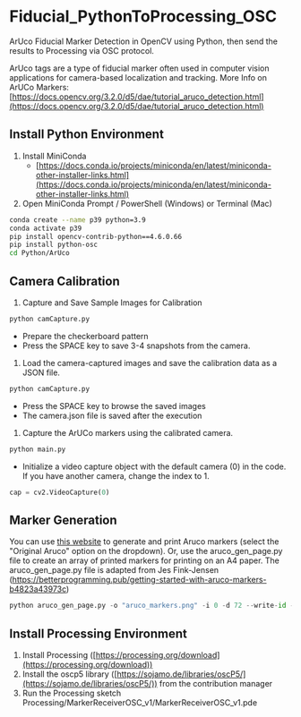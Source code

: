 # Fiducial_PythonToProcessing_OSC
ArUco Fiducial Marker Detection in OpenCV using Python, then send the results to Processing via OSC protocol.

ArUco tags are a type of fiducial marker often used in computer vision applications for camera-based localization and tracking. 
More Info on ArUCo Markers: [https://docs.opencv.org/3.2.0/d5/dae/tutorial_aruco_detection.html](https://docs.opencv.org/3.2.0/d5/dae/tutorial_aruco_detection.html)

## Install Python Environment

1. Install MiniConda
    - [https://docs.conda.io/projects/miniconda/en/latest/miniconda-other-installer-links.html](https://docs.conda.io/projects/miniconda/en/latest/miniconda-other-installer-links.html)
2. Open MiniConda Prompt / PowerShell (Windows) or Terminal (Mac)

```bash
conda create --name p39 python=3.9
conda activate p39
pip install opencv-contrib-python==4.6.0.66
pip install python-osc
cd Python/ArUco
```

## **Camera Calibration**

1. Capture and Save Sample Images for Calibration

```bash
python camCapture.py
```

- Prepare the checkerboard pattern
- Press the SPACE key to save 3-4 snapshots from the camera.

1. Load the camera-captured images and save the calibration data as a JSON file.

```bash
python camCapture.py
```

- Press the SPACE key to browse the saved images
- The camera.json file is saved after the execution

1. Capture the ArUCo markers using the calibrated camera.

```bash
python main.py
```

- Initialize a video capture object with the default camera (0) in the code. If you have another camera, change the index to 1.

```python
cap = cv2.VideoCapture(0)  
```

## **Marker Generation**

You can use [this website](https://chev.me/arucogen/) to generate and print Aruco markers (select the "Original Aruco" option on the dropdown). Or, use the aruco_gen_page.py file to create an array of printed markers for printing on an A4 paper. The aruco_gen_page.py file is adapted from Jes Fink-Jensen (https://betterprogramming.pub/getting-started-with-aruco-markers-b4823a43973c)

```python
python aruco_gen_page.py -o "aruco_markers.png" -i 0 -d 72 --write-id -x 3 -y 4
```

## Install Processing Environment

1. Install Processing ([https://processing.org/download](https://processing.org/download))
2. Install the oscp5 library ([https://sojamo.de/libraries/oscP5/](https://sojamo.de/libraries/oscP5/)) from the contribution manager
3. Run the Processing sketch Processing/MarkerReceiverOSC_v1/MarkerReceiverOSC_v1.pde
